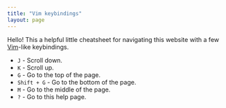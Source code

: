 ```yaml
---
title: "Vim keybindings"
layout: page
---
```


Hello! This a helpful little cheatsheet for navigating this website with a few [Vim](http://www.vim.org/ "Vim")-like keybindings.

- `J` - Scroll down.
- `K` - Scroll up.
- `G` - Go to the top of the page.
- `Shift + G` - Go to the bottom of the page.
- `M` - Go to the middle of the page.
- `?` - Go to this help page.
